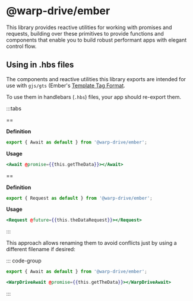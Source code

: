  # @warp-drive/ember
 
This library provides reactive utilities for working with promises
and requests, building over these primitives to provide functions
and components that enable you to build robust performant apps with
elegant control flow.

## Using in .hbs files

The components and reactive utilities this library exports are intended
for use with `gjs/gts` (Ember's [Template Tag Format](https://guides.emberjs.com/release/components/template-tag-format/).

 To use them in handlebars (`.hbs`) files, your app should re-export them.

:::tabs

==<Await />

**Definition**

```ts [app/components/await.ts]
export { Await as default } from '@warp-drive/ember';
```

**Usage**

```hbs [app/templates/application.hbs]
<Await @promise={{this.getTheData}}></Await>
```

==<Request />

**Definition**

```ts [app/components/request.ts]
export { Request as default } from '@warp-drive/ember';
```

**Usage**

```hbs [app/templates/application.hbs]
<Request @future={{this.theDataRequest}}></Request>
```

:::

This approach allows renaming them to avoid conflicts just by using a different
filename if desired:

::: code-group

```ts [app/components/warp-drive-await.ts]
export { Await as default } from '@warp-drive/ember';
```

```hbs
<WarpDriveAwait @promise={{this.getTheData}}></WarpDriveAwait>
```

:::
